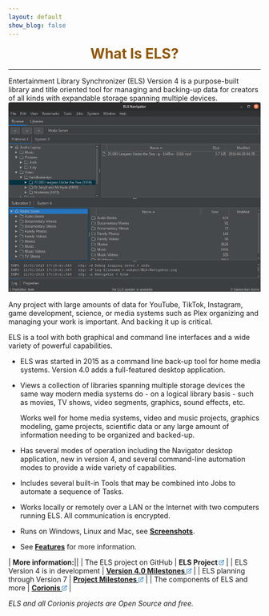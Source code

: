 ```yaml
---
layout: default
show_blog: false
---
```


<center><span style="font-size: 28px; font-face: bold; font-weight: bold; margin-top: 10px; color: #925600;">What Is ELS?</span></center>
<hr/>
Entertainment Library Synchronizer (ELS) Version 4 is a purpose-built library and title oriented tool for managing and backing-up data
for creators of all kinds with expandable storage spanning multiple devices.

<img src="assets/images/media-server-01.png" border="0"/>

Any project with large amounts of data for YouTube, TikTok, Instagram, game development, science, or media systems such as Plex 
organizing and managing your work is important. And backing it up is critical. 

ELS is a tool with both graphical and command line interfaces and a wide variety of powerful capabilities.

 * ELS was started in 2015 as a command line back-up tool for home media systems. Version 4.0 adds a full-featured desktop application.

 * Views a collection of libraries spanning multiple storage devices the same way modern media systems do - on a logical library basis - 
   such as movies, TV shows, video segments, graphics, sound effects, etc.
   
   Works well for home media systems, video and music projects, graphics modeling, game projects, scientific data or any large amount 
   of information needing to be organized and backed-up.

 * Has several modes of operation including the Navigator desktop application, new in version 4, and several command-line automation modes to provide a 
  wide variety of capabilities.

 * Includes several built-in Tools that may be combined into Jobs to automate a sequence of Tasks.

 * Works locally or remotely over a LAN or the Internet with two computers running ELS. All communication is encrypted.

 * Runs on Windows, Linux and Mac, see [<b>Screenshots</b>](screenshots.md).

 * See [<b>Features</b>](features.md) for more information.

| <b>More information:</b>||
| The ELS project on GitHub | <a ref="{{ site.github.repository_url }}" target="_blank"><b>ELS Project <img src="assets/images/link.png" alt="" title="On GitHub" align="bottom" border="0"/></b></a> |
| ELS Version 4 is in development | <a href="{{ site.milestones4_url }}" target="_blank"><b>Version 4.0 Milestones <img src="assets/images/link.png" alt="" title="On GitHub" align="bottom" border="0"/></b></a> |
| ELS planning through Version 7 | <a href="{{ site.milestones_url }}" target="_blank"><b>Project Milestones <img src="assets/images/link.png" alt="" title="On GitHub" align="bottom" border="0"/></b></a> |
| The components of ELS and more | <a href="{{ site.home_url }}" target="_blank"><b>Corionis <img src="assets/images/link.png" alt="" title="On GitHub" align="bottom" border="0"/></b></a> |

_ELS and all Corionis projects are Open Source and free._
